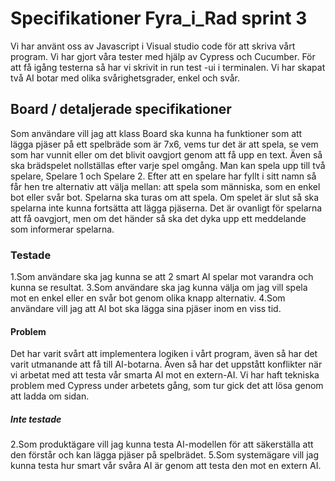 # Specifikationer Fyra_i_Rad sprint 3
Vi har använt oss av Javascript i Visual studio code för att skriva vårt program. Vi har gjort våra tester med hjälp av Cypress och Cucumber. För att få igång testerna så har vi skrivit in run test -ui i terminalen. Vi har skapat två AI botar med olika svårighetsgrader, enkel och svår.

## Board / detaljerade specifikationer
Som användare vill jag att klass Board ska kunna ha funktioner som att lägga pjäser på ett spelbräde som är 7x6, vems tur det är att spela, se vem som har vunnit eller om det blivit oavgjort genom att få upp en text. Även så ska brädspelet nollställas efter varje spel omgång.
Man kan spela upp till två spelare, Spelare 1 och Spelare 2. Efter att en spelare har fyllt i sitt namn så får hen tre alternativ att välja mellan: att spela som människa, som en enkel bot eller svår bot. 
Spelarna ska turas om att spela. Om spelet är slut så ska spelarna inte kunna fortsätta att lägga pjäserna.
Det är ovanligt för spelarna att få oavgjort, men om det händer så ska det dyka upp ett meddelande som informerar spelarna.


### Testade
1.Som användare ska jag kunna se att 2 smart AI spelar mot varandra och kunna se resultat.
3.Som användare ska jag kunna välja om jag vill spela mot en enkel eller en svår bot genom olika knapp alternativ.
4.Som användare vill jag att AI bot ska lägga sina pjäser inom en viss tid.



#### Problem
Det har varit svårt att implementera logiken i vårt program, även så har det varit utmanande att få till AI-botarna. Även så har det uppstått konflikter när vi arbetat med att testa vår smarta AI mot en extern-AI. Vi har haft tekniska problem med Cypress under arbetets gång, som tur gick det att lösa genom att ladda om sidan.  
 

##### Inte testade
2.Som produktägare vill jag kunna testa AI-modellen för att säkerställa att den förstår och kan lägga pjäser på spelbrädet.
5.Som systemägare vill jag kunna testa hur smart vår svåra AI är genom att testa den mot en extern AI.
